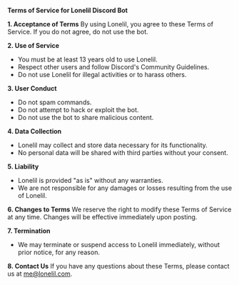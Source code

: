 **Terms of Service for Lonelil Discord Bot**

**1. Acceptance of Terms**
By using Lonelil, you agree to these Terms of Service. If you do not agree, do not use the bot.

**2. Use of Service**
- You must be at least 13 years old to use Lonelil.
- Respect other users and follow Discord's Community Guidelines.
- Do not use Lonelil for illegal activities or to harass others.

**3. User Conduct**
- Do not spam commands.
- Do not attempt to hack or exploit the bot.
- Do not use the bot to share malicious content.

**4. Data Collection**
- Lonelil may collect and store data necessary for its functionality.
- No personal data will be shared with third parties without your consent.

**5. Liability**
- Lonelil is provided "as is" without any warranties.
- We are not responsible for any damages or losses resulting from the use of Lonelil.

**6. Changes to Terms**
We reserve the right to modify these Terms of Service at any time. Changes will be effective immediately upon posting.

**7. Termination**
- We may terminate or suspend access to Lonelil immediately, without prior notice, for any reason.

**8. Contact Us**
If you have any questions about these Terms, please contact us at me@lonelil.com.
